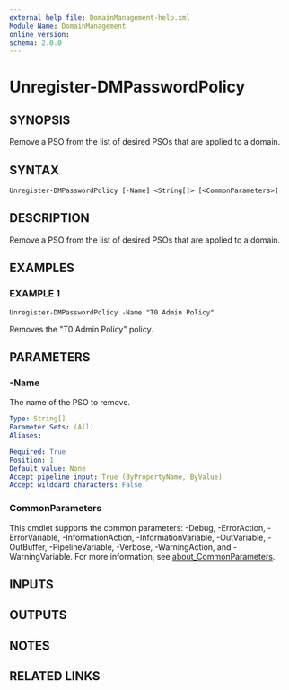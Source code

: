 ```yaml
---
external help file: DomainManagement-help.xml
Module Name: DomainManagement
online version:
schema: 2.0.0
---
```


# Unregister-DMPasswordPolicy

## SYNOPSIS
Remove a PSO from the list of desired PSOs that are applied to a domain.

## SYNTAX

```
Unregister-DMPasswordPolicy [-Name] <String[]> [<CommonParameters>]
```

## DESCRIPTION
Remove a PSO from the list of desired PSOs that are applied to a domain.

## EXAMPLES

### EXAMPLE 1
```
Unregister-DMPasswordPolicy -Name "T0 Admin Policy"
```

Removes the "T0 Admin Policy" policy.

## PARAMETERS

### -Name
The name of the PSO to remove.

```yaml
Type: String[]
Parameter Sets: (All)
Aliases:

Required: True
Position: 1
Default value: None
Accept pipeline input: True (ByPropertyName, ByValue)
Accept wildcard characters: False
```

### CommonParameters
This cmdlet supports the common parameters: -Debug, -ErrorAction, -ErrorVariable, -InformationAction, -InformationVariable, -OutVariable, -OutBuffer, -PipelineVariable, -Verbose, -WarningAction, and -WarningVariable. For more information, see [about_CommonParameters](http://go.microsoft.com/fwlink/?LinkID=113216).

## INPUTS

## OUTPUTS

## NOTES

## RELATED LINKS
